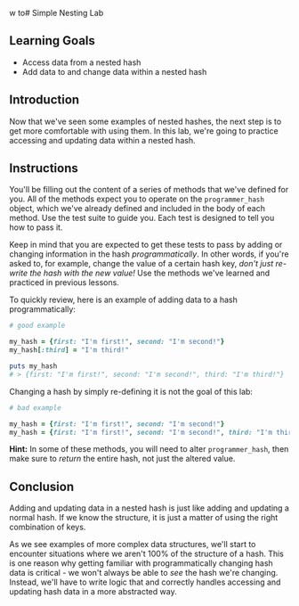 w to# Simple Nesting Lab

## Learning Goals

- Access data from a nested hash
- Add data to and change data within a nested hash

## Introduction

Now that we've seen some examples of nested hashes, the next step is to get more
comfortable with using them. In this lab, we're going to practice accessing and
updating data within a nested hash.

## Instructions

You'll be filling out the content of a series of methods that we've defined for
you. All of the methods expect you to operate on the `programmer_hash` object,
which we've already defined and included in the body of each method. Use the
test suite to guide you. Each test is designed to tell you how to pass it.

Keep in mind that you are expected to get these tests to pass by adding or
changing information in the hash *programmatically*. In other words, if you're
asked to, for example, change the value of a certain hash key, *don't just
re-write the hash with the new value!* Use the methods we've learned and
practiced in previous lessons.

To quickly review, here is an example of adding data to a hash
programmatically:

```ruby
# good example

my_hash = {first: "I'm first!", second: "I'm second!"}
my_hash[:third] = "I'm third!"

puts my_hash
# > {first: "I'm first!", second: "I'm second!", third: "I'm third!"}
```

Changing a hash by simply re-defining it is not the goal of this lab:

```ruby
# bad example

my_hash = {first: "I'm first!", second: "I'm second!"}
my_hash = {first: "I'm first!", second: "I'm second!", third: "I'm third!"}
```

**Hint:** In some of these methods, you will need to alter `programmer_hash`,
then make sure to _return_ the entire hash, not just the altered value.

## Conclusion

Adding and updating data in a nested hash is just like adding and updating a
normal hash. If we know the structure, it is just a matter of using the right
combination of keys.

As we see examples of more complex data structures, we'll start to encounter
situations where we aren't 100% of the structure of a hash. This is one reason
why getting familiar with programmatically changing hash data is critical - we
won't always be able to _see_ the hash we're changing. Instead, we'll have to
write logic that and correctly handles accessing and updating hash data in a
more abstracted way.
